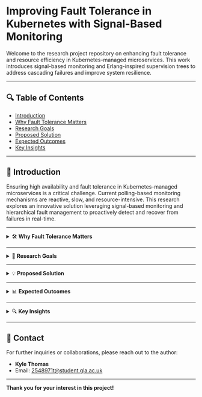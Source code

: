# Improving Fault Tolerance in Kubernetes with Signal-Based Monitoring

Welcome to the research project repository on enhancing fault tolerance and resource efficiency in Kubernetes-managed microservices. This work introduces signal-based monitoring and Erlang-inspired supervision trees to address cascading failures and improve system resilience.

---

## 🔍 **Table of Contents**
- [Introduction](#introduction)
- [Why Fault Tolerance Matters](#why-fault-tolerance-matters)
- [Research Goals](#research-goals)
- [Proposed Solution](#proposed-solution)
- [Expected Outcomes](#expected-outcomes)
- [Key Insights](#key-insights)

---

## 📖 **Introduction**
Ensuring high availability and fault tolerance in Kubernetes-managed microservices is a critical challenge. Current polling-based monitoring mechanisms are reactive, slow, and resource-intensive. This research explores an innovative solution leveraging signal-based monitoring and hierarchical fault management to proactively detect and recover from failures in real-time.

---

<details>
<summary>🛠️ <b>Why Fault Tolerance Matters</b></summary>

Modern cloud-native applications power essential systems in **e-commerce**, **finance**, and **healthcare**, where even minimal downtime has significant consequences:
- **E-commerce Example:** A service failure during a flash sale may cascade into lost revenue, customer dissatisfaction, and reputational damage.
- **Healthcare Example:** Downtime in critical applications could jeopardize patient care and safety.

### Limitations of Current Approaches:
- **Polling Mechanisms:** Periodic health checks introduce delays proportional to polling intervals, resulting in reactive fault management.
- **Resource Overhead:** Frequent polling increases CPU and network usage, making it unsuitable for large-scale, interdependent systems.

### Why Signal-Based Monitoring?
Signal-based monitoring enables **real-time failure detection** and resource-efficient fault management:
- Pods proactively send health signals to supervisors.
- This eliminates the need for constant checks, reducing latency and overhead.

</details>

---

<details>
<summary>🎯 <b>Research Goals</b></summary>

This project aims to redefine fault tolerance in Kubernetes-managed microservices by integrating Erlang-inspired **supervision trees** and **signal-based monitoring**. 

### Key Goals:
1. **Design Hierarchical Fault Management:** 
   - Develop a Kubernetes Operator to manage failures using hierarchical supervision trees.
   - Enable targeted recovery, reducing cascading failures.
2. **Optimize Resource Usage:**
   - Replace polling with signal-based monitoring, lowering CPU and RAM overhead.
3. **Enhance Fault Tolerance at Scale:**
   - Evaluate the model's performance in handling complex, interdependent microservice environments.
4. **Practical Guidelines:** 
   - Provide deployment best practices for real-world Kubernetes systems.

These goals address current limitations in polling-based fault detection and highlight the scalability and efficiency of the proposed approach.

</details>

---

<details>
<summary>💡 <b>Proposed Solution</b></summary>

The proposed solution introduces a **Supervisory Model** for Kubernetes Operators based on Erlang’s supervision trees. 

### Key Components:
1. **Hierarchical Supervision Trees:**
   - Supervisors monitor pods and other supervisors, isolating faults and preventing cascading failures.
   - Multi-level supervision improves fault recovery and scalability.

2. **Signal-Based Monitoring:**
   - Pods proactively signal their health status to supervisors, enabling near-instantaneous fault detection.
   - This replaces resource-intensive polling with an event-driven approach.

3. **Targeted Recovery Strategies:**
   - Automate fault recovery actions like pod restarts, resource reallocation, and dependency adjustments.
   - Tailored recovery strategies improve Mean Time to Recovery (MTTR) and Service Level Objectives (SLOs).

</details>

---

<details>
<summary>📊 <b>Expected Outcomes</b></summary>

This research will yield both theoretical and practical contributions to fault tolerance in distributed systems:

1. **Improved Fault Isolation:**
   - Hierarchical supervision enables targeted recovery, reducing the spread of failures.
2. **Enhanced Resource Efficiency:**
   - Signal-based monitoring decreases CPU and RAM usage compared to polling mechanisms.
3. **Scalable Monitoring Framework:**
   - The supervisory model scales effectively with Kubernetes, aligning with its operational limits.
4. **Real-World Applicability:**
   - Deployment guidelines will focus on sectors like **finance**, **healthcare**, and **IoT**, where high availability is critical.

</details>

---

<details>
<summary>🔍 <b>Key Insights</b></summary>

### Insights from Signal-Based Monitoring:
- **Latency Reduction:** Near-instantaneous failure detection compared to polling delays.
- **Resource Savings:** Reduced CPU and RAM usage, enabling better scalability.
- **Fault Containment:** Hierarchical supervision isolates faults, preventing cascading failures.
- **Real-Time Detection:** Signals enable faster response times than polling intervals allow.

### Broader Implications:
- Improved resilience in distributed microservices.
- Practical guidelines for implementing fault-tolerant Kubernetes systems.
- A foundational framework for future research into cloud-native fault tolerance.

</details>

---

## 📧 **Contact**
For further inquiries or collaborations, please reach out to the author:
- **Kyle Thomas**  
- Email: [2548971t@student.gla.ac.uk](mailto:2548971t@student.gla.ac.uk)  

---

**Thank you for your interest in this project!**
